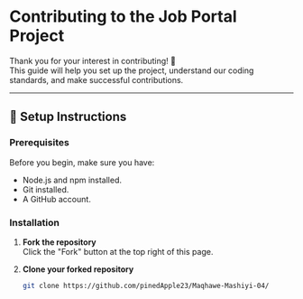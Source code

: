 # Contributing to the Job Portal Project

Thank you for your interest in contributing! 🎉  
This guide will help you set up the project, understand our coding standards, and make successful contributions.

---

## 🚀 Setup Instructions

### Prerequisites
Before you begin, make sure you have:

- Node.js and npm installed.
- Git installed.
- A GitHub account.

### Installation

1. **Fork the repository**  
   Click the "Fork" button at the top right of this page.

2. **Clone your forked repository**

   ```bash
   git clone https://github.com/pinedApple23/Maqhawe-Mashiyi-04/
   
